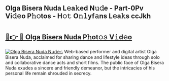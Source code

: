 ## Olga Bisera Nuda L𝚎a𝚔ed N𝚞𝚍e - Part-0Pv Vi𝚍𝚎o P𝚑𝚘tos - H𝚘𝚝 O𝚗𝚕yf𝚊ns L𝚎a𝚔s ccJkh

# <h2><a href="http://kfdocl.oniu.top/?m=Olga+Bisera+Nuda">🔗👉 🔴 Olga Bisera Nuda P𝚑ot𝚘𝚜 V𝚒d𝚎o</a></h2>

[![Olga Bisera Nuda Nu𝚍e𝚜](https://i.imgur.com/0qMVB7G.gif)](http://kfdocl.oniu.top/?m=Olga+Bisera+Nuda)
Web-based performer and digital artist Olga Bisera Nuda, acclaimed for sharing dance and lifestyle ideas through solo and collaborative dance acts and short films. The public face of Olga Bisera Nuda exudes a sincere and friendly demeanor, but the intricacies of his personal life remain shrouded in secrecy.  
